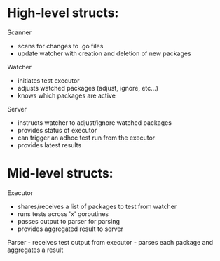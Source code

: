 High-level structs:
===================

Scanner
  - scans for changes to .go files
  - update watcher with creation and deletion of new packages

Watcher
  - initiates test executor
  - adjusts watched packages (adjust, ignore, etc...)
  - knows which packages are active

Server
  - instructs watcher to adjust/ignore watched packages
  - provides status of executor
  - can trigger an adhoc test run from the executor
  - provides latest results


Mid-level structs:
==================

Executor
  - shares/receives a list of packages to test from watcher
  - runs tests across 'x' goroutines
  - passes output to parser for parsing
  - provides aggregated result to server

  Parser
    - receives test output from executor
    - parses each package and aggregates a result
